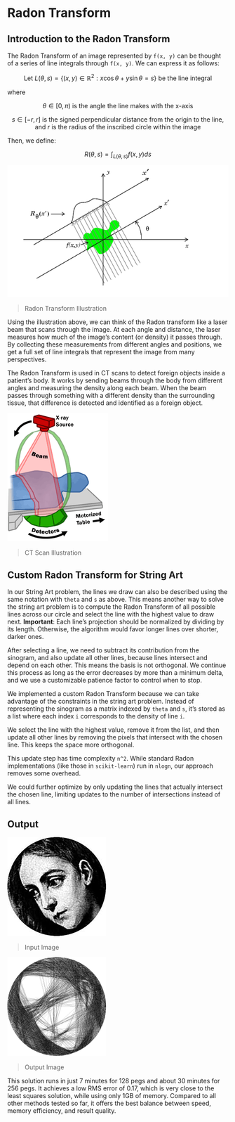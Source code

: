 # Radon Transform

## Introduction to the Radon Transform

The Radon Transform of an image represented by `f(x, y)` can be thought of a series of line integrals through `f(x, y)`. We can express it as follows:


```math
\text{Let } L(\theta, s) = \{(x, y) \in \mathbb{R}^2 : x\cos\theta + y\sin\theta = s\} \text{ be the line integral}
```

where

```math
\theta \in \left[0, \pi\right) \text{ is the angle the line makes with the x-axis}
```
```math
s \in \left[ -r, r\right] \text{ is the signed perpendicular distance from the origin to the line, and } r \text{ is the radius of the inscribed circle within the image}
```

Then, we define:

```math
R(\theta, s) = \int_{L(\theta, s)} f(x, y)ds
```

![Radon Transform Illustration](../assets/radon.png)
> Radon Transform Illustration

Using the illustration above, we can think of the Radon transform like a laser beam that scans through the image. At each angle and distance, the laser measures how much of the image’s content (or density) it passes through. By collecting these measurements from different angles and positions, we get a full set of line integrals that represent the image from many perspectives. 

The Radon Transform is used in CT scans to detect foreign objects inside a patient’s body. It works by sending beams through the body from different angles and measuring the density along each beam. When the beam passes through something with a different density than the surrounding tissue, that difference is detected and identified as a foreign object.

![CT Scan Illustration](../assets/ct_scan.png)
> CT Scan Illustration

## Custom Radon Transform for String Art

In our String Art problem, the lines we draw can also be described using the same notation with `theta` and `s` as above. This means another way to solve the string art problem is to compute the Radon Transform of all possible lines across our circle and select the line with the highest value to draw next. **Important**: Each line’s projection should be normalized by dividing by its length. Otherwise, the algorithm would favor longer lines over shorter, darker ones.

After selecting a line, we need to subtract its contribution from the sinogram, and also update all other lines, because lines intersect and depend on each other. This means the basis is not orthogonal. We continue this process as long as the error decreases by more than a minimum delta, and we use a customizable patience factor to control when to stop.

We implemented a custom Radon Transform because we can take advantage of the constraints in the string art problem. Instead of representing the sinogram as a matrix indexed by `theta` and `s`, it’s stored as a list where each index `i` corresponds to the density of line `i`.

We select the line with the highest value, remove it from the list, and then update all other lines by removing the pixels that intersect with the chosen line. This keeps the space more orthogonal.

This update step has time complexity `n^2`. While standard Radon implementations (like those in `scikit-learn`) run in `nlogn`, our approach removes some overhead.

We could further optimize by only updating the lines that actually intersect the chosen line, limiting updates to the number of intersections instead of all lines.

## Output

![Input Image](../../imgs/mary.png)
> Input Image

![Output Image](../../benchmarks/img_outputs/radon/image_000.png)
> Output Image

This solution runs in just 7 minutes for 128 pegs and about 30 minutes for 256 pegs. It achieves a low RMS error of 0.17, which is very close to the least squares solution, while using only 1GB of memory. Compared to all other methods tested so far, it offers the best balance between speed, memory efficiency, and result quality.